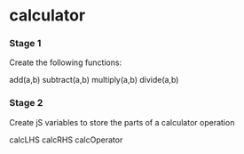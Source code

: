 # calculator

### Stage 1 ###

Create the following functions:

add(a,b)
subtract(a,b)
multiply(a,b)
divide(a,b)

### Stage 2 ###

Create jS variables to store the parts of a calculator operation

calcLHS
calcRHS
calcOperator